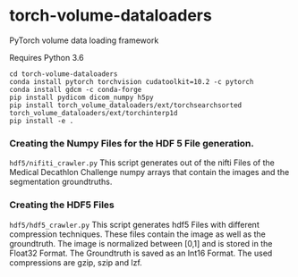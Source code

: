 # torch-volume-dataloaders
PyTorch volume data loading framework

Requires Python 3.6
```
cd torch-volume-dataloaders
conda install pytorch torchvision cudatoolkit=10.2 -c pytorch
conda install gdcm -c conda-forge
pip install pydicom dicom_numpy h5py 
pip install torch_volume_dataloaders/ext/torchsearchsorted torch_volume_dataloaders/ext/torchinterp1d
pip install -e .
```

### Creating the Numpy Files for the HDF 5 File generation.

`hdf5/nifiti_crawler.py` This script generates out of the nifti Files of the Medical Decathlon Challenge numpy arrays that contain the images and the segmentation groundtruths.



### Creating the HDF5 Files

`hdf5/hdf5_crawler.py` This script generates hdf5 Files with different compression techniques. These files contain the image as well as the groundtruth. The image is normalized between [0,1] and is stored in the Float32 Format. The Groundtruth is saved as an Int16 Format. The used compressions are gzip, szip  and lzf.
